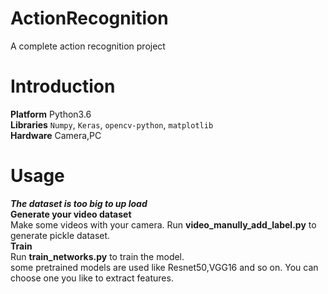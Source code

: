 # ActionRecognition
A complete action recognition project
# Introduction 
**Platform** Python3.6  
**Libraries** `Numpy`, `Keras`, `opencv-python`, `matplotlib`  
**Hardware** Camera,PC
# Usage  
***The dataset is too big to up load***  
**Generate your video dataset**  
 Make some videos with your camera. Run **video_manully_add_label.py** to generate pickle dataset.  
**Train**  
 Run **train_networks.py** to train the model.  
 some pretrained models are used like Resnet50,VGG16 and so on. You can choose one you like to extract features.
